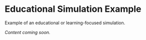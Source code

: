 # Educational Simulation Example

Example of an educational or learning-focused simulation.

*Content coming soon.*
